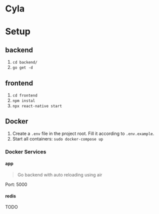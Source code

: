 # Cyla

# Setup

## backend

1. `cd backend/`
1. `go get -d`

## frontend

1. `cd frontend`
1. `npm instal`
1. `npx react-native start`

## Docker

1. Create a `.env` file in the project root. Fill it according to `.env.example`.
1. Start all containers: `sudo docker-compose up`

### Docker Services

#### app
> Go backend with auto reloading using air

Port: 5000

#### redis

TODO
